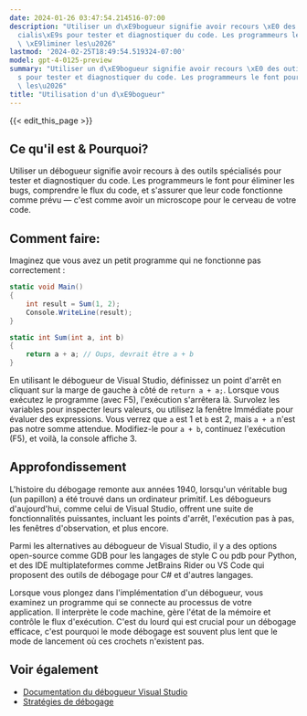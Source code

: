 ```yaml
---
date: 2024-01-26 03:47:54.214516-07:00
description: "Utiliser un d\xE9bogueur signifie avoir recours \xE0 des outils sp\xE9\
  cialis\xE9s pour tester et diagnostiquer du code. Les programmeurs le font pour\
  \ \xE9liminer les\u2026"
lastmod: '2024-02-25T18:49:54.519324-07:00'
model: gpt-4-0125-preview
summary: "Utiliser un d\xE9bogueur signifie avoir recours \xE0 des outils sp\xE9cialis\xE9\
  s pour tester et diagnostiquer du code. Les programmeurs le font pour \xE9liminer\
  \ les\u2026"
title: "Utilisation d'un d\xE9bogueur"
---
```


{{< edit_this_page >}}

## Ce qu'il est & Pourquoi?
Utiliser un débogueur signifie avoir recours à des outils spécialisés pour tester et diagnostiquer du code. Les programmeurs le font pour éliminer les bugs, comprendre le flux du code, et s'assurer que leur code fonctionne comme prévu — c'est comme avoir un microscope pour le cerveau de votre code.

## Comment faire:
Imaginez que vous avez un petit programme qui ne fonctionne pas correctement :

```C#
static void Main()
{
    int result = Sum(1, 2);
    Console.WriteLine(result);
}

static int Sum(int a, int b)
{
    return a + a; // Oups, devrait être a + b
}
```

En utilisant le débogueur de Visual Studio, définissez un point d'arrêt en cliquant sur la marge de gauche à côté de `return a + a;`. Lorsque vous exécutez le programme (avec F5), l'exécution s'arrêtera là. Survolez les variables pour inspecter leurs valeurs, ou utilisez la fenêtre Immédiate pour évaluer des expressions. Vous verrez que `a` est 1 et `b` est 2, mais `a + a` n'est pas notre somme attendue. Modifiez-le pour `a + b`, continuez l'exécution (F5), et voilà, la console affiche 3.

## Approfondissement
L'histoire du débogage remonte aux années 1940, lorsqu'un véritable bug (un papillon) a été trouvé dans un ordinateur primitif. Les débogueurs d'aujourd'hui, comme celui de Visual Studio, offrent une suite de fonctionnalités puissantes, incluant les points d'arrêt, l'exécution pas à pas, les fenêtres d'observation, et plus encore.

Parmi les alternatives au débogueur de Visual Studio, il y a des options open-source comme GDB pour les langages de style C ou pdb pour Python, et des IDE multiplateformes comme JetBrains Rider ou VS Code qui proposent des outils de débogage pour C# et d'autres langages.

Lorsque vous plongez dans l'implémentation d'un débogueur, vous examinez un programme qui se connecte au processus de votre application. Il interprète le code machine, gère l'état de la mémoire et contrôle le flux d'exécution. C'est du lourd qui est crucial pour un débogage efficace, c'est pourquoi le mode débogage est souvent plus lent que le mode de lancement où ces crochets n'existent pas.

## Voir également
- [Documentation du débogueur Visual Studio](https://docs.microsoft.com/en-us/visualstudio/debugger/)
- [Stratégies de débogage](https://www.codeproject.com/Articles/79508/Effective-Exception-Handling-in-Visual-C)
